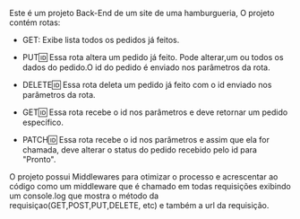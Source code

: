Este é um projeto Back-End de um site de uma hamburgueria, O projeto contém rotas:

- GET: Exibe lista todos os pedidos já feitos.

- PUT:id: Essa rota altera um pedido já feito. Pode alterar,um ou todos os dados do pedido.O id do pedido é enviado nos parâmetros da rota.

- DELETE:id: Essa rota deleta um pedido já feito com o id enviado nos parâmetros da rota.

- GET:id: Essa rota recebe o id nos parâmetros e deve retornar um pedido específico.

- PATCH:id: Essa rota recebe o id nos parâmetros e assim que ela for chamada, deve alterar o status do pedido recebido pelo id para "Pronto".

O projeto possui Middlewares para otimizar o processo e acrescentar ao código como um middleware que é chamado em todas requisições exibindo um console.log que mostra o método da requisiçao(GET,POST,PUT,DELETE, etc) e também a url da requisição.
